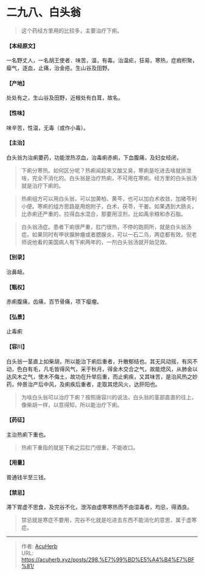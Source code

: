 # 二九八、白头翁


> 这个药经方里用的比较多，主要治疗下痢。

#### 【本经原文】
一名野丈人，一名胡王使者．味苦，温，有毒。治温疟，狂易，寒热，症瘕积聚，瘿气，逐血，止痛，治金疮。生山谷及田野。
#### 【产地】
处处有之，生山谷及田野，近根处有白茸，故名。
#### 【性味】
味辛苦，性温，无毒（或作小毒）。
#### 【主治】
白头翁为治痢要药，功能泄热凉血，治毒痢赤痢，下血腹痛，及妇女经闭，

> 下痢分寒热。如何区分呢？热痢闻起来又酸又臭，寒痢是吃进去啥就排泄啥，完全不消化的。白头翁是治疗热痢，不可用在寒痢。经方里的白头翁汤就是治疗下痢的。

> 热痢组方可以用白头翁，可以加黄柏、黄芩，也可以加白术收敛，加猪苓利小便。寒痢的组方思路是用炮附子，白术，茯苓，干姜。如果遇到大肠炎，比赤痢还严重的，拉得血水混合，那要用涩剂，比如禹余粮和赤石脂。

> 白头翁汤症。患者下痢很严重，肛门很热，不停的跑厕所，就是白头翁汤症。如果同时有甲状腺肿瘤或者腮腺炎，可以一石二鸟，两症都有效。倪老师说他看的美国病人有下痢两年的，一剂白头翁汤就开始见效。

#### 【别录】
治鼻衄。
#### 【甄权】
赤痢腹痛，齿痛，百节骨痛，项下瘿瘤。
#### 【弘景】
止毒痢
#### 【容川】
白头翁一茎直上如柴胡，所以能治下痢后重者，升散郁结也。其无风动摇，有风不动，色白有毛，凡毛皆得风气，采于秋月，得金木交合之气，故能熄风，从肺金以达风木之气，使木不侮土，故功在升举后重，而止痢疾，又其味苦，是治风热之妙药，仲景治产后中风，及痢疾后重者，走取其熄风火，达肝阳也。

> 为啥白头翁可以治疗下痢？按照唐容川的说法，白头翁的茎部直直的往上，像柴胡一样，以意得知，所以能治疗下痢。

#### 【药征】
主治热痢下重也。

> 热痢下重指的就是下痢之后肛门很重，不能收口。

#### 【用量】
普通钱半至三钱。
#### 【禁忌】
滞下胃虚不思食，及完谷不化，泄泻由虚寒寒热而不由湿毒者，均忌，得酒良。

> 禁忌就是寒症不要用，完谷不化就是吃进去东西不能消化的意思，属于虚寒症。

---

> 作者: [AcuHerb](https://acuherb.xyz)  
> URL: https://acuherb.xyz/posts/298.%E7%99%BD%E5%A4%B4%E7%BF%81/  

